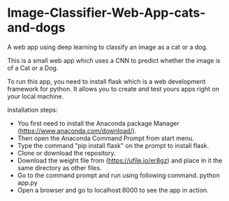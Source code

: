 # Image-Classifier-Web-App-cats-and-dogs
A web app using deep learning to classify an image as a cat or a dog.

This is a small web app which uses a CNN to predict whether the image is of a Cat or a Dog.

To run this app, you need to install flask which is a web development framework for python.
It allows you to create and test yours apps right on your local machine.

Installation steps:

- You first need to install the Anaconda package Manager (https://www.anaconda.com/download/).
- Then open the Anaconda Command Prompt from start menu.
- Type the command "pip install flask" on the prompt to install flask.
- Clone or download the repository.
- Download the weight file from (https://ufile.io/er8gz) and place in it the same directory as other files.
- Go to the command prompt and run using following command.
  python app.py
- Open a browser and go to localhost:8000 to see the app in action.
